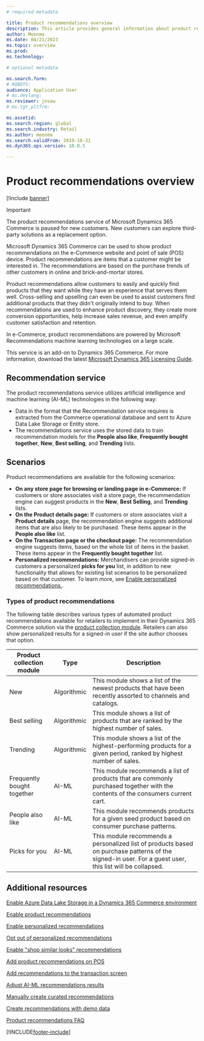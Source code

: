```yaml
---
# required metadata

title: Product recommendations overview
description: This article provides general information about product recommendations. Product recommendations let customers easily and quickly find products that they want, and even products that they didn't originally intend to buy.
author: Moonma
ms.date: 04/21/2023
ms.topic: overview
ms.prod:
ms.technology:

# optional metadata

ms.search.form:
# ROBOTS:
audience: Application User
# ms.devlang:
ms.reviewer: josaw
# ms.tgt_pltfrm:

ms.assetid:
ms.search.region: global
ms.search.industry: Retail
ms.author: moonma
ms.search.validFrom: 2019-10-31
ms.dyn365.ops.version: 10.0.5

---
```


# Product recommendations overview

[!include [banner](includes/banner.md)]

> [!IMPORTANT]
> The product recommendations service of Microsoft Dynamics 365 Commerce is paused for new customers. New customers can explore third-party solutions as a replacement option.

Microsoft Dynamics 365 Commerce can be used to show product recommendations on the e-Commerce website and point of sale (POS) device. Product recommendations are items that a customer might be interested in. The recommendations are based on the purchase trends of other customers in online and brick-and-mortar stores.

Product recommendations allow customers to easily and quickly find products that they want while they have an experience that serves them well. Cross-selling and upselling can even be used to assist customers find additional products that they didn't originally intend to buy. When recommendations are used to enhance product discovery, they create more conversion opportunities, help increase sales revenue, and even amplify customer satisfaction and retention.

In e-Commerce, product recommendations are powered by Microsoft Recommendations machine learning technologies on a large scale.

This service is an add-on to Dynamics 365 Commerce. For more information, download the latest [Microsoft Dynamics 365 Licensing Guide](https://go.microsoft.com/fwlink/?LinkId=866544).


## Recommendation service

The product recommendations service utilizes artificial intelligence and machine learning (AI-ML) technologies in the following way:

- Data in the format that the Recommendation service requires is extracted from the Commerce operational database and sent to Azure Data Lake Storage or Entity store.
- The recommendations service uses the stored data to train recommendation models for the **People also like**, **Frequently bought together**, **New**, **Best selling**, and **Trending** lists.

## Scenarios

Product recommendations are available for the following scenarios:

- **On any store page for browsing or landing page in e-Commerce:** If customers or store associates visit a store page, the recommendation engine can suggest products in the **New**, **Best Selling**, and **Trending** lists.
- **On the Product details page:** If customers or store associates visit a **Product details** page, the recommendation engine suggests additional items that are also likely to be purchased. These items appear in the **People also like** list.
- **On the Transaction page or the checkout page:** The recommendation engine suggests items, based on the whole list of items in the basket. These items appear in the **Frequently bought together** list.
- **Personalized recommendations:** Merchandisers can provide signed-in customers a personalized **picks for you** list, in addition to new functionality that allows for existing list scenarios to be personalized based on that customer. To learn more, see [Enable personalized recommendations.](personalized-recommendations.md).

### Types of product recommendations

The following table describes various types of automated product recommendations available for retailers to implement in their Dynamics 365 Commerce solution via the [product collection module](product-collection-module-overview.md). Retailers can also show personalized results for a signed-in user if the site author chooses that option.

| Product collection module  | Type | Description |
|----------------------------|------|-------------|
| New                        | Algorithmic | This module shows a list of the newest products that have been recently assorted to channels and catalogs. |
| Best selling               | Algorithmic | This module shows a list of products that are ranked by the highest number of sales. |
| Trending                   | Algorithmic | This module shows a list of the highest-performing products for a given period, ranked by highest number of sales.  |
| Frequently bought together | AI-ML | This module recommends a list of products that are commonly purchased together with the contents of the consumers current cart. |
| People also like           | AI-ML | This module recommends products for a given seed product based on consumer purchase patterns. |
| Picks for you              | AI-ML | This module recommends a personalized list of products based on purchase patterns of the signed-in user. For a guest user, this list will be collapsed. |

## Additional resources

[Enable Azure Data Lake Storage in a Dynamics 365 Commerce environment](enable-adls-environment.md)

[Enable product recommendations](enable-product-recommendations.md)

[Enable personalized recommendations](personalized-recommendations.md)

[Opt out of personalized recommendations](opt-out-personalization.md)

[Enable "shop similar looks" recommendations](shop-similar-looks.md)

[Add product recommendations on POS](product.md)

[Add recommendations to the transaction screen](add-recommendations-control-pos-screen.md)

[Adjust AI-ML recommendations results](modify-product-recommendation-results.md)

[Manually create curated recommendations](create-editorial-recommendation-lists.md)

[Create recommendations with demo data](product-recommendations-demo-data.md)

[Product recommendations FAQ](faq-recommendations.md)


[!INCLUDE[footer-include](../includes/footer-banner.md)]

